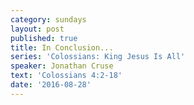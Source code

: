 ```yaml
---
category: sundays
layout: post
published: true
title: In Conclusion...
series: 'Colossians: King Jesus Is All'
speaker: Jonathan Cruse
text: 'Colossians 4:2-18'
date: '2016-08-28'
---
```


